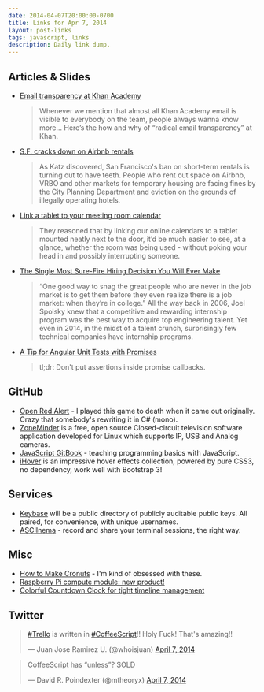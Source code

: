 ```yaml
---
date: 2014-04-07T20:00:00-0700
title: Links for Apr 7, 2014
layout: post-links
tags: javascript, links
description: Daily link dump.
---
```

## Articles & Slides

* [Email transparency at Khan Academy](http://bjk5.com/post/71887196490/email-transparency-at-khan-academy)

  > Whenever we mention that almost all Khan Academy email is visible to everybody on the team, people always wanna know more... Here’s the how and why of “radical email transparency” at Khan.

* [S.F. cracks down on Airbnb rentals](http://www.sfgate.com/bayarea/article/S-F-cracks-down-on-Airbnb-rentals-5381237.php)

  > As Katz discovered, San Francisco's ban on short-term rentals is turning out to have teeth. People who rent out space on Airbnb, VRBO and other markets for temporary housing are facing fines by the City Planning Department and eviction on the grounds of illegally operating hotels.

* [Link a tablet to your meeting room calendar](http://www.glintech.com/blog/link-tablet-your-meeting-room-calendar)

  > They reasoned that by linking our online calendars to a tablet mounted neatly next to the door, it’d be much easier to see, at a glance, whether the room was being used - without poking your head in and possibly interrupting someone.

* [The Single Most Sure-Fire Hiring Decision You Will Ever Make](http://behindthescenesrecruiter.com/post/82005145232/the-single-most-sure-fire-hiring-desion-you-will-ever)

  > “One good way to snag the great people who are never in the job market is to get them before they even realize there is a job market: when they’re in college.” All the way back in 2006, Joel Spolsky knew that a competitive and rewarding internship program was the best way to acquire top engineering talent. Yet even in 2014, in the midst of a talent crunch, surprisingly few technical companies have internship programs.

* [A Tip for Angular Unit Tests with Promises](http://brianmcd.com/2014/03/27/a-tip-for-angular-unit-tests-with-promises.html)

  > tl;dr: Don't put assertions inside promise callbacks.

## GitHub

* [Open Red Alert](https://github.com/OpenRA/OpenRA) - I played this game to death when it came out originally. Crazy that somebody's rewriting it in C# (mono).
* [ZoneMinder](https://github.com/ZoneMinder/ZoneMinder) is a free, open source Closed-circuit television software application developed for Linux which supports IP, USB and Analog cameras.
* [JavaScript GitBook](https://github.com/GitbookIO/javascript) - teaching programming basics with JavaScript.
* [iHover](http://gudh.github.io/ihover/dist/index.html) is an impressive hover effects collection, powered by pure CSS3, no dependency, work well with Bootstrap 3!

## Services

* [Keybase](https://keybase.io) will be a public directory of publicly auditable public keys. All paired, for convenience, with unique usernames.
* [ASCIInema](https://asciinema.org/) - record and share your terminal sessions, the right way.

## Misc

* [How to Make Cronuts](http://allrecipes.com/recipe/how-to-make-cronuts-part-i/) - I'm kind of obsessed with these.
* [Raspberry Pi compute module: new product!](http://www.raspberrypi.org/raspberry-pi-compute-module-new-product/)
* [Colorful Countdown Clock for tight timeline management](http://www.instructables.com/id/Colorful-Countdown-Clock-for-tight-timeline-manage/)

## Twitter

<blockquote class="twitter-tweet"><p><a href="https://twitter.com/search?q=%23Trello&amp;src=hash">#Trello</a> is written in <a href="https://twitter.com/search?q=%23CoffeeScript&amp;src=hash">#CoffeeScript</a>!! Holy Fuck! That&#39;s amazing!!</p>&mdash; Juan Jose Ramirez U. (@whoisjuan) <a href="https://twitter.com/whoisjuan/statuses/453308127036047360">April 7, 2014</a></blockquote>

<blockquote class="twitter-tweet"><p>CoffeeScript has “unless”? SOLD</p>&mdash; David R. Poindexter (@mtheoryx) <a href="https://twitter.com/mtheoryx/statuses/453260810731548672">April 7, 2014</a></blockquote>

